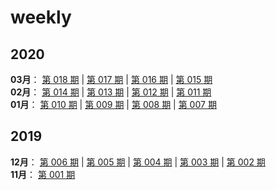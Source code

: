 # weekly

## 2020
**03月**： [第 018 期](docs/wr-018.md) | [第 017 期](docs/wr-017.md) | [第 016 期](docs/wr-016.md) | [第 015 期](docs/wr-015.md)  
**02月**： [第 014 期](docs/wr-014.md) | [第 013 期](docs/wr-013.md) | [第 012 期](docs/wr-012.md) | [第 011 期](docs/wr-011.md)  
**01月**： [第 010 期](docs/wr-010.md) | [第 009 期](docs/wr-009.md) | [第 008 期](docs/wr-008.md) | [第 007 期](docs/wr-007.md)

## 2019
**12月**： [第 006 期](docs/wr-006.md) | [第 005 期](docs/wr-005.md) | [第 004 期](docs/wr-004.md) | [第 003 期](docs/wr-003.md) | [第 002 期](docs/wr-002.md)  
**11月**： [第 001 期](docs/wr-001.md)
